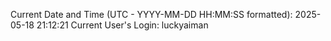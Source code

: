 Current Date and Time (UTC - YYYY-MM-DD HH:MM:SS formatted): 2025-05-18 21:12:21
Current User's Login: luckyaiman
